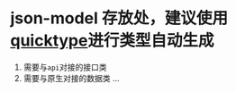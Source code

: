 # json-model 存放处，建议使用[quicktype](https://app.quicktype.io)进行类型自动生成
1. 需要与`api`对接的接口类
2. 需要与原生对接的数据类
...